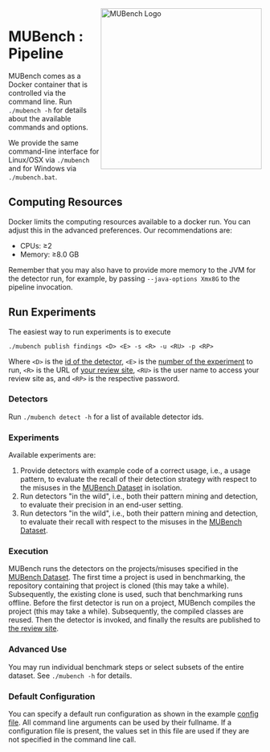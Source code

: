 <img align="right" width="320" height="320" alt="MUBench Logo" src="https://raw.githubusercontent.com/stg-tud/MUBench/master/meta/logo.png" />

# MUBench : Pipeline

MUBench comes as a Docker container that is controlled via the command line. Run `./mubench -h` for details about the available commands and options.

We provide the same command-line interface for Linux/OSX via `./mubench` and for Windows via `./mubench.bat`.

## Computing Resources

Docker limits the computing resources available to a docker run. You can adjust this in the advanced preferences. Our recommendations are:

* CPUs: &ge;2
* Memory: &ge;8.0 GB

Remember that you may also have to provide more memory to the JVM for the detector run, for example, by passing `--java-options Xmx8G` to the pipeline invocation.


## Run Experiments

The easiest way to run experiments is to execute

    ./mubench publish findings <D> <E> -s <R> -u <RU> -p <RP>

Where `<D>` is the [id of the detector](#detectors), `<E>` is the [number of the experiment](#experiments) to run, `<R>` is the URL of [your review site](../mubench.reviewsite/), `<RU>` is the user name to access your review site as, and `<RP>` is the respective password.

### Detectors

Run `./mubench detect -h` for a list of available detector ids.

### Experiments

Available experiments are:

1. Provide detectors with example code of a correct usage, i.e., a usage pattern, to evaluate the recall of their detection strategy with respect to the misuses in the [MUBench Dataset](../data/) in isolation.
2. Run detectors "in the wild", i.e., both their pattern mining and detection, to evaluate their precision in an end-user setting.
3. Run detectors "in the wild", i.e., both their pattern mining and detection, to evaluate their recall with respect to the misuses in the [MUBench Dataset](../data/).

### Execution

MUBench runs the detectors on the projects/misuses specified in the [MUBench Dataset](../data/). The first time a project is used in benchmarking, the repository containing that project is cloned (this may take a while). Subsequently, the existing clone is used, such that benchmarking runs offline. Before the first detector is run on a project, MUBench compiles the project (this may take a while). Subsequently, the compiled classes are reused. Then the detector is invoked, and finally the results are published to [the review site](../mubench.reviewsite/).

### Advanced Use

You may run individual benchmark steps or select subsets of the entire dataset. See `./mubench -h` for details.

### Default Configuration

You can specify a default run configuration as shown in the example [config file](../default.example.config). All command line arguments can be used by their fullname. If a configuration file is present, the values set in this file are used if they are not specified in the command line call.
